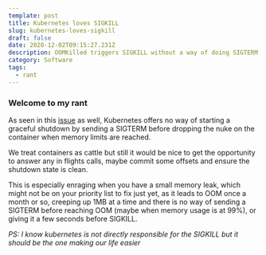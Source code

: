 ```yaml
---
template: post
title: Kubernetes loves SIGKILL
slug: kubernetes-loves-sigkill
draft: false
date: 2020-12-02T09:15:27.231Z
description: OOMKilled triggers SIGKILL without a way of doing SIGTERM
category: Software
tags:
  - rant
---
```

### Welcome to my rant

As seen in this [issue](https://github.com/kubernetes/kubernetes/issues/40157) as well, Kubernetes offers no way of starting a graceful shutdown by sending a SIGTERM before dropping the nuke on the container when memory limits are reached. 

We treat containers as cattle but still it would be nice to get the opportunity to answer any in flights calls, maybe commit some offsets and ensure the shutdown state is clean. 

This is especially enraging when you have a small memory leak, which might not be on your priority list to fix just yet, as it leads to OOM once a month or so, creeping up 1MB at a time and there is no way of sending a SIGTERM before reaching OOM (maybe when memory usage is at 99%), or giving it a few seconds before SIGKILL.

*PS: I know kubernetes is not directly responsible for the SIGKILL but it should be the one making our life easier*
